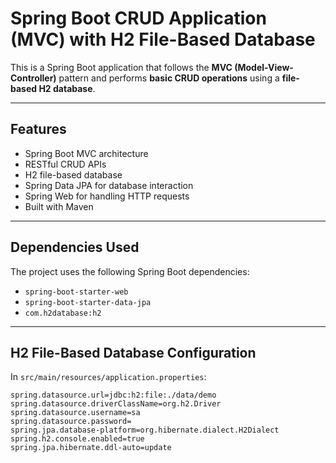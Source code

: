 # Spring Boot CRUD Application (MVC) with H2 File-Based Database

This is a Spring Boot application that follows the **MVC (Model-View-Controller)** pattern and performs **basic CRUD operations** using a **file-based H2 database**.

---

## Features

- Spring Boot MVC architecture
- RESTful CRUD APIs
- H2 file-based database
- Spring Data JPA for database interaction
- Spring Web for handling HTTP requests
- Built with Maven

---

## Dependencies Used

The project uses the following Spring Boot dependencies:

- `spring-boot-starter-web`
- `spring-boot-starter-data-jpa`
- `com.h2database:h2`

---

## H2 File-Based Database Configuration

In `src/main/resources/application.properties`:

```properties
spring.datasource.url=jdbc:h2:file:./data/demo
spring.datasource.driverClassName=org.h2.Driver
spring.datasource.username=sa
spring.datasource.password=
spring.jpa.database-platform=org.hibernate.dialect.H2Dialect
spring.h2.console.enabled=true
spring.jpa.hibernate.ddl-auto=update
